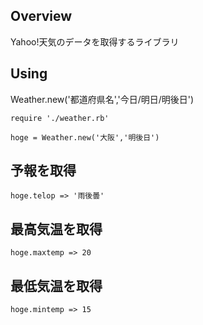 ## Overview
Yahoo!天気のデータを取得するライブラリ

## Using
Weather.new('都道府県名','今日/明日/明後日')
```
require './weather.rb'

hoge = Weather.new('大阪','明後日')
```

## 予報を取得
```
hoge.telop => '雨後曇'
```

## 最高気温を取得
```
hoge.maxtemp => 20
```

## 最低気温を取得
```
hoge.mintemp => 15
```